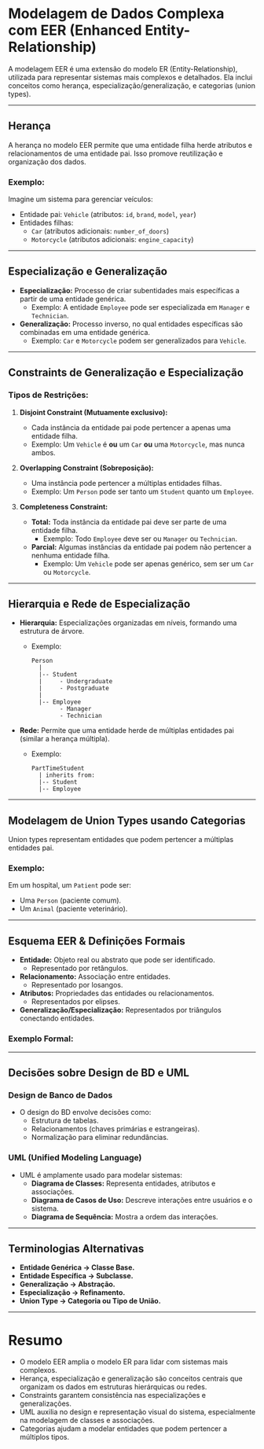 # Modelagem de Dados Complexa com EER (Enhanced Entity-Relationship)

A modelagem EER é uma extensão do modelo ER (Entity-Relationship), utilizada para representar sistemas mais complexos e detalhados. Ela inclui conceitos como herança, especialização/generalização, e categorias (union types).

---

## Herança

A herança no modelo EER permite que uma entidade filha herde atributos e relacionamentos de uma entidade pai. Isso promove reutilização e organização dos dados.

### Exemplo:
Imagine um sistema para gerenciar veículos:
- Entidade pai: `Vehicle` (atributos: `id`, `brand`, `model`, `year`)
- Entidades filhas: 
  - `Car` (atributos adicionais: `number_of_doors`)
  - `Motorcycle` (atributos adicionais: `engine_capacity`)

---

## Especialização e Generalização

- **Especialização:** Processo de criar subentidades mais específicas a partir de uma entidade genérica.
  - Exemplo: A entidade `Employee` pode ser especializada em `Manager` e `Technician`.
- **Generalização:** Processo inverso, no qual entidades específicas são combinadas em uma entidade genérica.
  - Exemplo: `Car` e `Motorcycle` podem ser generalizados para `Vehicle`.

---

## Constraints de Generalização e Especialização

### Tipos de Restrições:
1. **Disjoint Constraint (Mutuamente exclusivo):**
   - Cada instância da entidade pai pode pertencer a apenas uma entidade filha.
   - Exemplo: Um `Vehicle` é **ou** um `Car` **ou** uma `Motorcycle`, mas nunca ambos.

2. **Overlapping Constraint (Sobreposição):**
   - Uma instância pode pertencer a múltiplas entidades filhas.
   - Exemplo: Um `Person` pode ser tanto um `Student` quanto um `Employee`.

3. **Completeness Constraint:**
   - **Total:** Toda instância da entidade pai deve ser parte de uma entidade filha.
     - Exemplo: Todo `Employee` deve ser ou `Manager` ou `Technician`.
   - **Parcial:** Algumas instâncias da entidade pai podem não pertencer a nenhuma entidade filha.
     - Exemplo: Um `Vehicle` pode ser apenas genérico, sem ser um `Car` ou `Motorcycle`.

---

## Hierarquia e Rede de Especialização

- **Hierarquia:** Especializações organizadas em níveis, formando uma estrutura de árvore.
  - Exemplo:
    ```
    Person
      |
      |-- Student
      |     - Undergraduate
      |     - Postgraduate
      |
      |-- Employee
            - Manager
            - Technician
    ```

- **Rede:** Permite que uma entidade herde de múltiplas entidades pai (similar a herança múltipla).
  - Exemplo:
    ```
    PartTimeStudent
      | inherits from:
      |-- Student
      |-- Employee
    ```

---

## Modelagem de Union Types usando Categorias

Union types representam entidades que podem pertencer a múltiplas entidades pai.

### Exemplo:
Em um hospital, um `Patient` pode ser:
- Uma `Person` (paciente comum).
- Um `Animal` (paciente veterinário).

---

## Esquema EER & Definições Formais

- **Entidade:** Objeto real ou abstrato que pode ser identificado.
  - Representado por retângulos.
- **Relacionamento:** Associação entre entidades.
  - Representado por losangos.
- **Atributos:** Propriedades das entidades ou relacionamentos.
  - Representados por elipses.
- **Generalização/Especialização:** Representados por triângulos conectando entidades.

### Exemplo Formal:

---

## Decisões sobre Design de BD e UML

### Design de Banco de Dados
- O design do BD envolve decisões como:
  - Estrutura de tabelas.
  - Relacionamentos (chaves primárias e estrangeiras).
  - Normalização para eliminar redundâncias.

### UML (Unified Modeling Language)
- UML é amplamente usado para modelar sistemas:
  - **Diagrama de Classes:** Representa entidades, atributos e associações.
  - **Diagrama de Casos de Uso:** Descreve interações entre usuários e o sistema.
  - **Diagrama de Sequência:** Mostra a ordem das interações.

---

## Terminologias Alternativas

- **Entidade Genérica → Classe Base.**
- **Entidade Específica → Subclasse.**
- **Generalização → Abstração.**
- **Especialização → Refinamento.**
- **Union Type → Categoria ou Tipo de União.**

---

# Resumo

- O modelo EER amplia o modelo ER para lidar com sistemas mais complexos.
- Herança, especialização e generalização são conceitos centrais que organizam os dados em estruturas hierárquicas ou redes.
- Constraints garantem consistência nas especializações e generalizações.
- UML auxilia no design e representação visual do sistema, especialmente na modelagem de classes e associações.
- Categorias ajudam a modelar entidades que podem pertencer a múltiplos tipos.

